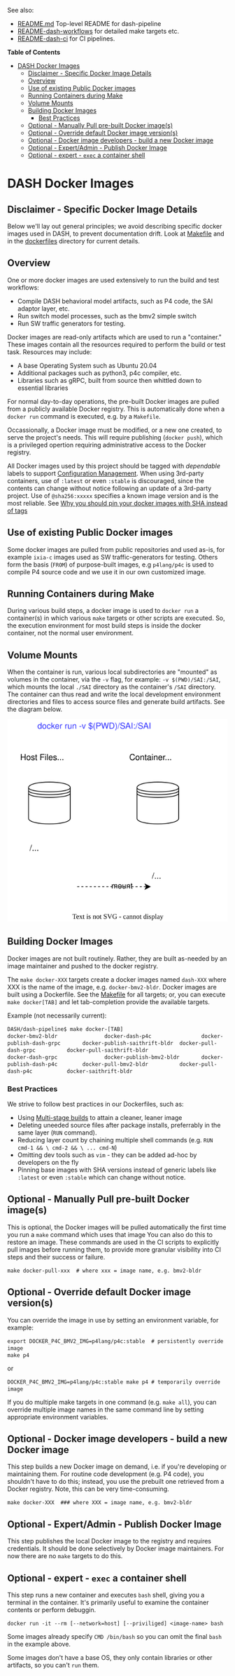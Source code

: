 
See also:
* [README.md](README.md) Top-level README for dash-pipeline
* [README-dash-workflows](README-dash-workflows.md) for detailed make targets etc.
* [README-dash-ci](README-dash-ci.md) for CI pipelines.

**Table of Contents**
- [DASH Docker Images](#dash-docker-images)
  - [Disclaimer - Specific Docker Image Details](#disclaimer---specific-docker-image-details)
  - [Overview](#overview)
  - [Use of existing Public Docker images](#use-of-existing-public-docker-images)
  - [Running Containers during Make](#running-containers-during-make)
  - [Volume Mounts](#volume-mounts)
  - [Building Docker Images](#building-docker-images)
    - [Best Practices](#best-practices)
  - [Optional - Manually Pull pre-built Docker image(s)](#optional---manually-pull-pre-built-docker-images)
  - [Optional - Override default Docker image version(s)](#optional---override-default-docker-image-versions)
  - [Optional - Docker image developers - build a new Docker image](#optional---docker-image-developers---build-a-new-docker-image)
  - [Optional - Expert/Admin - Publish Docker Image](#optional---expertadmin---publish-docker-image)
  - [Optional - expert - `exec` a container shell](#optional---expert---exec-a-container-shell)
# DASH Docker Images

## Disclaimer - Specific Docker Image Details
Below we'll lay out general principles; we avoid describing specific docker images used in DASH, to prevent documentation drift. Look at [Makefile](Makefile) and in the [dockerfiles](dockerfiles) directory for current details.

## Overview
One or more docker images are used extensively to run the build and test workflows:
* Compile DASH behavioral model artifacts, such as P4 code, the SAI adaptor layer, etc.
* Run switch model processes, such as the bmv2 simple switch
* Run SW traffic generators for testing.

Docker images are read-only artifacts which are used to run a "container." These images contain all the resources required to perform the build or test task. Resources may include:
*  A base Operating System such as Ubuntu 20.04
*  Additional packages such as python3, p4c compiler, etc.
*  Libraries such as gRPC, built from source then whittled down to essential libraries

For normal day-to-day operations, the pre-built Docker images are pulled from a publicly available Docker registry. This is automatically done when a `docker run` command is executed, e.g. by a `Makefile`.

Occassionally, a Docker image must be modified, or a new one created, to serve the project's needs. This will require publishing (`docker push`), which is a privileged opertion requiring administrative access to the Docker registry.

All Docker images used by this project should be tagged with *dependable* labels to support [Configuration Management](README-dash-workflows#configuration-management). When using 3rd-party containers, use of `:latest` or even `:stable` is discouraged, since the contents can change without notice following an update of a 3rd-party project. Use of `@sha256:xxxxx` specifies a known image version and is the most reliable. See [Why you should pin your docker images with SHA instead of tags](https://rockbag.medium.com/why-you-should-pin-your-docker-images-with-sha-instead-of-tags-fd132443b8a6)

## Use of existing Public Docker images

Some docker images are pulled from public repositories and used as-is, for example `ixia-c` images used as SW traffic-generators for testing. Others form the basis (`FROM`) of purpose-built images, e.g `p4lang/p4c` is used to compile P4 source code and we use it in our own customized image.

## Running Containers during Make
During various build steps, a docker image is used to `docker run` a container(s) in which various `make` targets or other scripts are executed. So, the execution environment for most build steps is inside the docker container, not the normal user environment.

## Volume Mounts
When the container is run, various local subdirectories are "mounted" as volumes in the container, via the `-v` flag, for example: `-v $(PWD)/SAI:/SAI`, which mounts the local `./SAI` directory as the container's `/SAI` directory. The container can thus read and write the local development environment directories and files to access source files and generate build artifacts. See the diagram below.

![Docker Volume Mounts](images/docker-volume-mounts.svg)

## Building Docker Images
Docker images are not built routinely. Rather, they are built as-needed by an image maintainer and pushed to the docker registry.

The `make docker-XXX` targets create a docker images named `dash-XXX` where XXX is the name of the image, e.g. `docker-bmv2-bldr`. Docker images are built using a Dockerfile. See the [Makefile](Makefile) for all targets; or, you can  execute `make docker[TAB]` and let tab-completion provide the available targets.

Example (not necessarily current):
```
DASH/dash-pipeline$ make docker-[TAB]
docker-bmv2-bldr               docker-dash-p4c                docker-publish-dash-grpc       docker-publish-saithrift-bldr  docker-pull-dash-grpc          docker-pull-saithrift-bldr     
docker-dash-grpc               docker-publish-bmv2-bldr       docker-publish-dash-p4c        docker-pull-bmv2-bldr          docker-pull-dash-p4c           docker-saithrift-bldr       
```
### Best Practices
We strive to follow best practices in our Dockerfiles, such as:
* Using [Multi-stage builds](https://docs.docker.com/develop/develop-images/multistage-build/) to attain a cleaner, leaner image
* Deleting uneeded source files after package installs, preferrably in the same layer (`RUN` command).
* Reducing layer count by chaining multiple shell commands (e.g. `RUN cmd-1 && \ cmd-2 && \ ... cmd-N`)
* Omitting dev tools such as `vim` - they can be added ad-hoc by developers on the fly
* Pinning base images with SHA versions instead of generic labels like `:latest` or even `:stable` which can change without notice.

## Optional - Manually Pull pre-built Docker image(s)
This is optional, the Docker images will be pulled automatically the first time you run a `make` command which uses that image You can also do this to restore an image. These commands are used in the CI scripts to explicitly pull images before running them, to provide more granular visibility into CI steps and their success or failure.

```
make docker-pull-xxx  # where xxx = image name, e.g. bmv2-bldr
```
## Optional - Override default Docker image version(s)
You can override the image in use by setting an environment variable, for example:
```
export DOCKER_P4C_BMV2_IMG=p4lang/p4c:stable  # persistently override image
make p4
```
or
```
DOCKER_P4C_BMV2_IMG=p4lang/p4c:stable make p4 # temporarily override image
```
If you do multiple make targets in one command (e.g. `make all`), you can override multiple image names in the same command line by setting appropriate environment variables.
## Optional - Docker image developers - build a new Docker image
This step builds a new Docker image on demand, i.e. if you're developing or maintaining them. For routine code development (e.g. P4 code), you shouldn't have to do this; instead, you use the prebuilt one retrieved from a Docker registry. Note, this can be very time-consuming. 
```
make docker-XXX  ### where XXX = image name, e.g. bmv2-bldr
```
## Optional - Expert/Admin - Publish Docker Image
This step publishes the local Docker image to the registry and requires credentials. It should be done selectively by Docker image maintainers. For now there are no `make` targets to do this.

## Optional - expert - `exec` a container shell
This step runs a new container and executes `bash` shell, giving you a terminal in the container. It's primarily useful to examine the container contents or perform debuggin.
```
docker run -it --rm [--network=host] [--priviliged] <image-name> bash
```
Some images already specify `CMD /bin/bash` so you can omit the final `bash` in the example above.

Some images don't have a base OS, they only contain libraries or other artifacts, so you can't `run` them.
